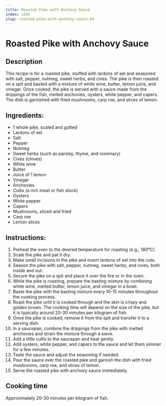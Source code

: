 ```yaml
---
title: Roasted Pike with Anchovy Sauce
index: 1243
slug: roasted-pike-with-anchovy-sauce.md
---
```


# Roasted Pike with Anchovy Sauce

## Description
This recipe is for a roasted pike, stuffed with lardons of eel and seasoned with salt, pepper, nutmeg, sweet herbs, and cives. The pike is then roasted on a spit and basted with a mixture of white wine, butter, lemon juice, and vinegar. Once cooked, the pike is served with a sauce made from the drippings of the fish, melted anchovies, oysters, white pepper, and capers. The dish is garnished with fried mushrooms, carp roe, and slices of lemon.

## Ingredients:
- 1 whole pike, scaled and gutted
- Lardons of eel
- Salt
- Pepper
- Nutmeg
- Sweet herbs (such as parsley, thyme, and rosemary)
- Cives (chives)
- White wine
- Butter
- Juice of 1 lemon
- Vinegar
- Anchovies
- Cullis (a rich meat or fish stock)
- Oysters
- White pepper
- Capers
- Mushrooms, sliced and fried
- Carp roe
- Lemon slices

## Instructions:
1. Preheat the oven to the desired temperature for roasting (e.g., 180°C).
2. Scale the pike and pat it dry.
3. Make small incisions in the pike and insert lardons of eel into the cuts.
4. Season the pike with salt, pepper, nutmeg, sweet herbs, and cives, both inside and out.
5. Secure the pike on a spit and place it over the fire or in the oven.
6. While the pike is roasting, prepare the basting mixture by combining white wine, melted butter, lemon juice, and vinegar in a bowl.
7. Baste the pike with the basting mixture every 10-15 minutes throughout the cooking process.
8. Roast the pike until it is cooked through and the skin is crispy and golden brown. The cooking time will depend on the size of the pike, but it is typically around 20-30 minutes per kilogram of fish.
9. Once the pike is cooked, remove it from the spit and transfer it to a serving dish.
10. In a saucepan, combine the drippings from the pike with melted anchovies and strain the mixture through a sieve.
11. Add a little cullis to the saucepan and heat gently.
12. Add oysters, white pepper, and capers to the sauce and let them simmer for a few minutes.
13. Taste the sauce and adjust the seasoning if needed.
14. Pour the sauce over the roasted pike and garnish the dish with fried mushrooms, carp roe, and slices of lemon.
15. Serve the roasted pike with anchovy sauce immediately.

## Cooking time
Approximately 20-30 minutes per kilogram of fish.